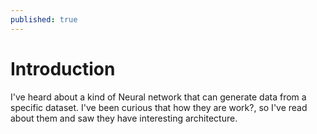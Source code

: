 ```yaml
---
published: true
---
```

# Introduction
I've heard about a kind of Neural network that can generate data from a specific dataset. I've been curious that how they are work?, so I've read about them and saw they have interesting architecture.



